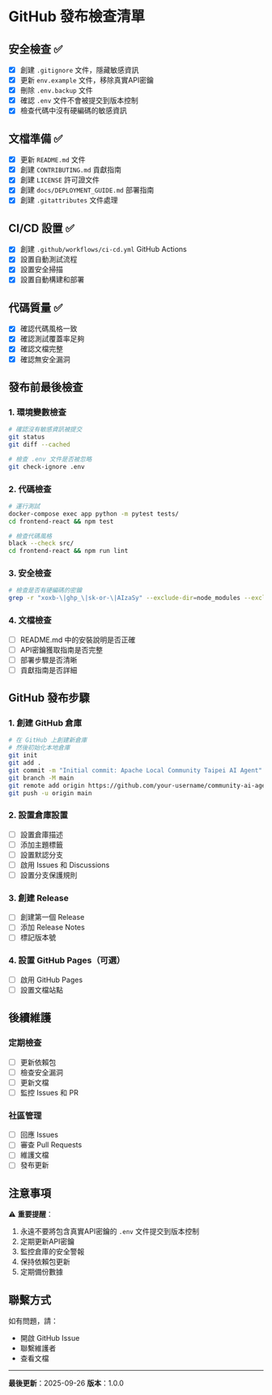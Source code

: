 # GitHub 發布檢查清單

## 安全檢查 ✅

- [x] 創建 `.gitignore` 文件，隱藏敏感資訊
- [x] 更新 `env.example` 文件，移除真實API密鑰
- [x] 刪除 `.env.backup` 文件
- [x] 確認 `.env` 文件不會被提交到版本控制
- [x] 檢查代碼中沒有硬編碼的敏感資訊

## 文檔準備 ✅

- [x] 更新 `README.md` 文件
- [x] 創建 `CONTRIBUTING.md` 貢獻指南
- [x] 創建 `LICENSE` 許可證文件
- [x] 創建 `docs/DEPLOYMENT_GUIDE.md` 部署指南
- [x] 創建 `.gitattributes` 文件處理

## CI/CD 設置 ✅

- [x] 創建 `.github/workflows/ci-cd.yml` GitHub Actions
- [x] 設置自動測試流程
- [x] 設置安全掃描
- [x] 設置自動構建和部署

## 代碼質量 ✅

- [x] 確認代碼風格一致
- [x] 確認測試覆蓋率足夠
- [x] 確認文檔完整
- [x] 確認無安全漏洞

## 發布前最後檢查

### 1. 環境變數檢查
```bash
# 確認沒有敏感資訊被提交
git status
git diff --cached

# 檢查 .env 文件是否被忽略
git check-ignore .env
```

### 2. 代碼檢查
```bash
# 運行測試
docker-compose exec app python -m pytest tests/
cd frontend-react && npm test

# 檢查代碼風格
black --check src/
cd frontend-react && npm run lint
```

### 3. 安全檢查
```bash
# 檢查是否有硬編碼的密鑰
grep -r "xoxb-\|ghp_\|sk-or-\|AIzaSy" --exclude-dir=node_modules --exclude-dir=venv --exclude-dir=.git .
```

### 4. 文檔檢查
- [ ] README.md 中的安裝說明是否正確
- [ ] API密鑰獲取指南是否完整
- [ ] 部署步驟是否清晰
- [ ] 貢獻指南是否詳細

## GitHub 發布步驟

### 1. 創建 GitHub 倉庫
```bash
# 在 GitHub 上創建新倉庫
# 然後初始化本地倉庫
git init
git add .
git commit -m "Initial commit: Apache Local Community Taipei AI Agent"
git branch -M main
git remote add origin https://github.com/your-username/community-ai-agent.git
git push -u origin main
```

### 2. 設置倉庫設置
- [ ] 設置倉庫描述
- [ ] 添加主題標籤
- [ ] 設置默認分支
- [ ] 啟用 Issues 和 Discussions
- [ ] 設置分支保護規則

### 3. 創建 Release
- [ ] 創建第一個 Release
- [ ] 添加 Release Notes
- [ ] 標記版本號

### 4. 設置 GitHub Pages（可選）
- [ ] 啟用 GitHub Pages
- [ ] 設置文檔站點

## 後續維護

### 定期檢查
- [ ] 更新依賴包
- [ ] 檢查安全漏洞
- [ ] 更新文檔
- [ ] 監控 Issues 和 PR

### 社區管理
- [ ] 回應 Issues
- [ ] 審查 Pull Requests
- [ ] 維護文檔
- [ ] 發布更新

## 注意事項

⚠️ **重要提醒**：
1. 永遠不要將包含真實API密鑰的 `.env` 文件提交到版本控制
2. 定期更新API密鑰
3. 監控倉庫的安全警報
4. 保持依賴包更新
5. 定期備份數據

## 聯繫方式

如有問題，請：
- 開啟 GitHub Issue
- 聯繫維護者
- 查看文檔

---

**最後更新**：2025-09-26
**版本**：1.0.0
